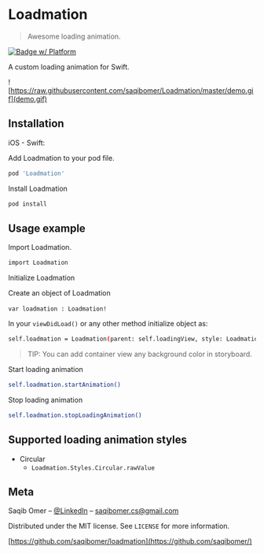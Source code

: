 # Loadmation
> Awesome loading animation.

[![Badge w/ Platform](https://cocoapod-badges.herokuapp.com/p/NSStringMask/badge.svg)](https://cocoadocs.org/docsets/NSStringMask)

A custom loading animation for Swift.

![https://raw.githubusercontent.com/saqibomer/Loadmation/master/demo.gif](demo.gif)

## Installation

iOS  - Swift:

Add Loadmation to your pod file.
```sh
pod 'Loadmation'
```
Install Loadmation
```sh
pod install
```

## Usage example

Import Loadmation.

```sh
import Loadmation
```

Initialize Loadmation

Create an object of Loadmation

```var loadmation : Loadmation!```

In your ```viewDidLoad()``` or any other method initialize object as: 

```sh
self.loadmation = Loadmation(parent: self.loadingView, style: Loadmation.Styles.Circular.rawValue, frame: self.loadingView.frame)
```

> TIP: You can add container view any background color in storyboard.


Start loading animation

```sh
self.loadmation.startAnimation()
```

Stop loading animation

```sh
self.loadmation.stopLoadingAnimation()
```


## Supported loading animation styles

* Circular
    * ```Loadmation.Styles.Circular.rawValue```

## Meta

Saqib Omer – [@LinkedIn](https://www.linkedin.com/in/saqibomer/) – saqibomer.cs@gmail.com

Distributed under the MIT license. See ``LICENSE`` for more information.

[https://github.com/saqibomer/loadmation](https://github.com/saqibomer/)
